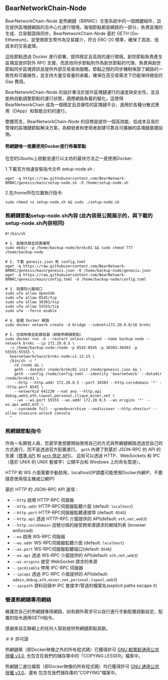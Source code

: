 ## BearNetworkChain-Node

BearNetworkChain-Node 是熊網鏈（BRNKC）生態系統中的一個關鍵組件，旨在提供區塊鏈網路的去中心化運行環境。每個節點都是網路的一部分，負責區塊的生成、交易驗證與同步。BearNetworkChain-Node 基於 GETH (Go-Ethereum)，並使用原生幣作為交易媒介，符合 ERC-20 標準，確保了高效、低成本的交易處理。

這些節點透過 Docker 進行部署，提供穩定且高效的運行環境。創世節點負責產生區塊並提供對外 RPC 支援，而其他同步節點則作為創世節點的代理，負責與創世節點同步區塊資訊並提供外部交易查詢服務。節點之間的同步機制保證了網路的一致性和可擴展性，並支持大量交易量的承載，確保在高交易需求下仍能保持極低的 Gas 費用。

BearNetworkChain-Node 的設計專注於提升區塊鏈運行的速度與安全性，並且能夠自動調整節點的運行狀態，適應網路負載的變化。這使得 BearNetworkChain 成為一個穩定且具彈性的區塊鏈平台，適用於各種分散式應用（DApp）和智能合約的運行。

整體而言，BearNetworkChain-Node 的目標是提供一個高效能、低成本且易於管理的區塊鏈節點解決方案，為開發者和使用者創建可靠且可擴展的區塊鏈基礎設施。

#### 熊網鏈唯一推薦使用Docker進行佈署節點

在您的Ubuntu上啟動並運行以太坊的最快方法之一是使用Docker:

1.下載官方快速安裝指令文件 setup-node.sh : 

```shell
wget -q https://raw.githubusercontent.com/BearNetwork-BRNKC/genesis/main/setup-node.sh -O /home/setup-node.sh
```

2.在/home所在位置執行指令:
```shell
sudo chmod +x setup-node.sh && sudo ./setup-node.sh
```

### 熊網鏈節點setup-node.sh內容 (此內容是公開展示的，與下載的setup-node.sh內容相同)
```shell
#!/bin/sh

# 1. 創建目錄並設置權限
sudo mkdir -p /home/backup-node/brnkc01 && sudo chmod 777 /home/backup-node

# 2. 下載 genesis.json 和 config.toml
wget -q https://raw.githubusercontent.com/BearNetwork-BRNKC/genesis/main/genesis.json -O /home/backup-node/genesis.json
wget -q https://raw.githubusercontent.com/BearNetwork-BRNKC/genesis/main/config.toml -O /home/backup-node/config.toml

# 3. 設置防火牆端口
sudo ufw allow OpenSSH
sudo ufw allow 8545/tcp
sudo ufw allow 30303/tcp
sudo ufw allow 55555/tcp
sudo ufw --force enable

# 4. 創建 Docker 網路
sudo docker network create -d bridge --subnet=172.20.0.0/16 brnkc

# 5. 拉取映像並創建容器（啟動熊網鏈節點）
sudo docker run -d --restart unless-stopped --name backup-node --network brnkc --ip 172.20.0.5 \
  -v /home/backup-node:/node -p 8545:8545 -p 30303:30303 -p 55555:55555 \
  bearnetworkchain/brnkc-node:v1.13.15 \
  /bin/sh -c "
    cd /node && \
    geth --datadir /node/brnkc01 init /node/genesis.json && \
    geth --config /node/config.toml --identity 'bearnetwork' --datadir /node/brnkc01 \
    --http --http.addr 172.20.0.5 --port 30303 --http.corsdomain '*' --http.port 8545 \
    --networkid 641230 --nat any --http.api debug,web3,eth,txpool,personal,clique,miner,net \
    --ws --ws.port 55555 --ws.addr 172.20.0.5 --ws.origins '*' --ws.api web3,eth \
    --syncmode full --gcmode=archive --nodiscover --http.vhosts=* --allow-insecure-unlock console
  "

```

### 熊網鏈節點指令

作為一名開發人員，您遲早會想要開始使用自己的方式與熊網鏈網路透過您自己的方式進行，而不是透過官方配置進行。
`geth` 內建了對基於 JSON-RPC 的 API 的支援（[標準 API](https://ethereum.github.io/execution-apis/api-documentation/)
和 [`geth` 特定 API](https://geth.ethereum.org/docs/interacting-with-geth/rpc))。
這些可以透過 HTTP、WebSockets 和 IPC（基於 UNIX 的 UNIX 套接字）公開平台和 Windows 上的命名管道）。

HTTP 和 WS 介面需要手動啟用，localhost(IP請盡可能使用Docker內網IP，不要隨意使用宿主機或公網IP)

基於 HTTP 的 JSON-RPC API 選項：

  * `--http` 啟用 HTTP-RPC 伺服器
  * `--http.addr` HTTP-RPC伺服器監聽介面 (default: `localhost`)
  * `--http.port` HTTP-RPC伺服器監聽連接埠 (default: `8545`)
  * `--http.api` 透過 HTTP-RPC 介面提供的 API(default: `eth,net,web3`)
  * `--http.corsdomain` 逗號分隔的接受跨來源請求的網域列表 (browser enforced)
  * `--ws` 啟用 WS-RPC 伺服器
  * `--ws.addr` WS-RPC伺服器監聽介面 (default: `localhost`)
  * `--ws.port` WS-RPC伺服器監聽端口(default: `8546`)
  * `--ws.api` 透過 WS-RPC 介面提供的 API(default: `eth,net,web3`)
  * `--ws.origins` 接受 WebSocket 請求的來源
  * `--ipcdisable` 停用 IPC-RPC 伺服器
  * `--ipcapi` 透過 IPC-RPC 介面提供的 API(default: `admin,debug,eth,miner,net,personal,txpool,web3`)
  * `--ipcpath` 資料目錄中 IPC 套接字/管道的檔案名(explicit paths escape it)

### 營運熊網鏈專用網絡

維護您自己的熊網鏈專用網路，如有額外需求可以自行進行手動配置啟動設定，配置的指令適用GETH指令。

感謝來自互聯網上的任何人幫助提供熊網鏈節點貢獻。


＃＃ 許可證

熊網鏈庫（即Docker映像之外的所有程式碼）已獲得許可
[GNU 較寬鬆通用公共授權 v3.0](https://www.gnu.org/licenses/lgpl-3.0.en.html),
也包含在我們的儲存庫中的「COPYING.LESSER」檔案中。

熊網鏈二進位檔案（即Docker映像的所有程式碼）均已獲得許可
[GNU 通用公共授權 v3.0](https://www.gnu.org/licenses/gpl-3.0.en.html)，還有
包含在我們儲存庫的“COPYING”檔案中。
